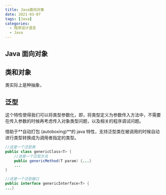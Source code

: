 ```yaml
---
title: Java面向对象
date: 2021-03-07
tags: [Java]
categories:
  - 程序设计语言
  - Java
---
```


<style>
.center {
width: auto;
display: table;
margin - left: auto;
margin - right: auto;
}
// 图片居中
img {
position: relative;
left: 50%;
transform: translateX(-50%);
}
</style>

## Java 面向对象

## 类和对象

类实际上是种抽象，

## 泛型

这个特性使得我们可以将类型参数化，即，将类型定义为参数传入方法中，不需要在传入参数的时候再考虑传入对象类型问题，以及相关的程序调试问题。

借助于**自动打包 (autoboxing)**的 java 特性，支持泛型类在被调用的时候自动进行类型转换成为调用者指定的类型。

```java
//这是一个泛型类
public class genericClass<T> {
	//这是一个泛型方法
	public genericMethod(T param) {...}
	...
}

//这是一个泛型接口
public interface genericInterface<T> {
...}
```
